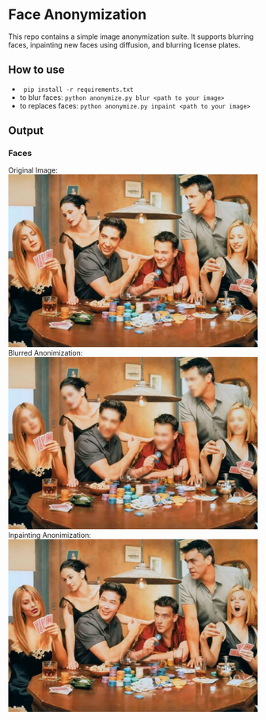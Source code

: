 # Face Anonymization

This repo contains a simple image anonymization suite. It supports blurring faces, inpainting new faces using diffusion, and blurring license plates.




## How to use
- ``` pip install -r requirements.txt```
- to blur faces: ```python anonymize.py blur <path to your image>```
- to replaces faces: ```python anonymize.py inpaint <path to your image>```


## Output
### Faces
Original Image:
![Original](examples/friends.jpg)
Blurred Anonimization:
![Blurred](examples/friends_blur.jpg)
Inpainting Anonimization:
![Inpainted](examples/friends_inpaint.jpg)
